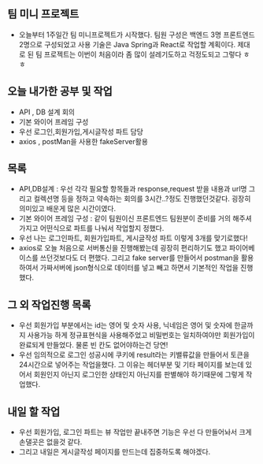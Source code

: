 ## 팀 미니 프로젝트
- 오늘부터 1주일간 팀 미니프로젝트가 시작했다. 팀원 구성은 백엔드 3명 프론트엔드 2명으로 구성되었고 사용 기술은 Java Spring과 React로 작업할 계획이다. 제대로 된 팀 프로젝트는 이번이 처음이라 좀 많이 설레기도하고 걱정도되고 그렇다 ㅎㅎ

## 오늘 내가한 공부 및 작업
- API , DB 설계 회의
- 기본 와이어 프레임 구성
- 우선 로그인,회원가입,게시글작성 파트 담당
- axios , postMan을 사용한 fakeServer활용

## 목록
- API,DB설계 : 우선 각각 필요할 항목들과 response,request 받을 내용과 url명 그리고 컬렉션명 등을 정하고 약속하는 회의를 3시간..?정도 진행했던것같다. 굉장히 의미있고 배운게 많은 시간이였다.
- 기본 와이어 프레임 구성 : 같이 팀원이신 프론트엔드 팀원분이 준비를 거의 해주셔가지고 어떤식으로 파트를 나눠서 작업할지 정했다.
- 우선 나는 로그인파트, 회원가입파트, 게시글작성 파트 이렇게 3개를 맞기로했다!
- axios로 오늘 처음으로 서버통신을 진행해봤는데 굉장히 편리하기도 했고 파이어베이스를 쓰던것보다도 더 편했다. 그리고 fake server를 만들어서 postman을 활용하여서 가짜서버에 json형식으로 데이터를 넣고 빼고 하면서 기본적인 작업을 진행했다.

## 그 외 작업진행 목록
- 우선 회원가입 부분에서는 id는 영어 및 숫자 사용, 닉네임은 영어 및 숫자에 한글까지 사용가능 하게 정규표현식을 사용해주었고 비밀번호는 일치하여야만 회원가입이 완료되게 만들었다. 물론 빈 칸도 없어야하는건 당연!
- 우선 임의적으로 로그인 성공시에 쿠키에 result라는 키밸류값을 만들어서 토큰을 24시간으로 넣어주는 작업을했다. 그 이유는 헤더부분 및 기타 페이지를 보는데 있어서 회원인지 아닌지 로그인한 상태인지 아닌지를 판별해야 하기때문에 그렇게 작업했다.

## 내일 할 작업
- 우선 회원가입, 로그인 파트는 뷰 작업만 끝내주면 기능은 우선 다 만들어놔서 크게 손댈곳은 없을것 같다.
- 그리고 내일은 게시글작성 페이지를 만드는데 집중하도록 해야겠다.

